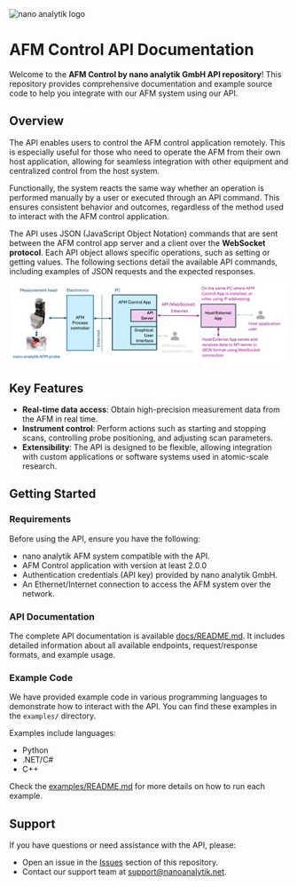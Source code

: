 <img src="https://www.nanoanalytik.net/wp-content/themes/nanoanalytik/img/Logo_nav.svg" alt="nano analytik logo" width="250">

# AFM Control API Documentation

Welcome to the **AFM Control by nano analytik GmbH API repository**! This repository provides comprehensive documentation and example source code to help you integrate with our AFM system using our API.

## Overview

The API enables users to control the AFM control application remotely. This is especially useful for those who need to operate the AFM from their own host application, allowing for seamless integration with other equipment and centralized control from the host system. 

Functionally, the system reacts the same way whether an operation is performed manually by a user or executed through an API command. This ensures consistent behavior and outcomes, regardless of the method used to interact with the AFM control application. 

The API uses JSON (JavaScript Object Notation) commands that are sent between the AFM control app server and a client over the **WebSocket protocol**. Each API object allows specific operations, such as setting or getting values. The following sections detail the available API commands, including examples of JSON requests and the expected responses. 

![AFM Diagram](./docs/api_diagram.png)

## Key Features

- **Real-time data access**: Obtain high-precision measurement data from the AFM in real time.
- **Instrument control**: Perform actions such as starting and stopping scans, controlling probe positioning, and adjusting scan parameters.
- **Extensibility**: The API is designed to be flexible, allowing integration with custom applications or software systems used in atomic-scale research.

## Getting Started

### Requirements

Before using the API, ensure you have the following:

- nano analytik AFM system compatible with the API.
- AFM Control application with version at least 2.0.0
- Authentication credentials (API key) provided by nano analytik GmbH.
- An Ethernet/Internet connection to access the AFM system over the network.

### API Documentation

The complete API documentation is available [docs/README.md](./docs/README.md). It includes detailed information about all available endpoints, request/response formats, and example usage.

### Example Code

We have provided example code in various programming languages to demonstrate how to interact with the API. You can find these examples in the `examples/` directory.

Examples include languages:

- Python
- .NET/C#
- C++

Check the [examples/README.md](./examples/README.md) for more details on how to run each example.

## Support

If you have questions or need assistance with the API, please:

- Open an issue in the [Issues](https://github.com/nanoanalytik/nano_analytik/issues) section of this repository.
- Contact our support team at [support@nanoanalytik.net](mailto:support@nanoanalytik.net).
